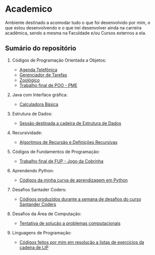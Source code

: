 # Academico

Ambiente destinado a acomodar tudo o que foi desenvolvido por mim, o que estou desenvolvendo e o que irei desenvolver ainda na carreira acadêmica, sendo a mesma na Faculdade e/ou Cursos externos a ela.


## Sumário do repositório

1. Códigos de Programação Orientada a Objetos:
   * [Agenda Telefônica](https://github.com/ericrodriguesfer/Academico/tree/master/agenda_telefonica)
   * [Gerenciador de Tarefas](https://github.com/ericrodriguesfer/Academico/tree/master/gerenciador__tarefas)
   * [Zoológico](https://github.com/ericrodriguesfer/Academico/tree/master/zoologico)
   * [Trabalho final de POO - PME](https://github.com/ericrodriguesfer/Academico/tree/master/trabalho_final_POO)

2. Java com Interface gráfica:
   * [Calculadora Básica](https://github.com/ericrodriguesfer/Academico/tree/master/calculadora_basica)

3. Estrutura de Dados:
   * [Sessão destinada a cadeira de Estrutura de Dados](https://github.com/ericrodriguesfer/Academico/tree/master/estrutura_de_dados)
  
4. Recursividade:
   * [Algoritmos de Recursão e Definições Recursivas](https://github.com/ericrodriguesfer/Academico/tree/master/recursao)

5. Códigos de Fundamentos de Programação:
   * [Trabalho final de FUP - Jogo da Cobrinha](https://github.com/ericrodriguesfer/Academico/tree/master/trabalho_fup)

6. Aprendendo Python:
   * [Códigos da minha curva de aprendizagem em Python](https://github.com/ericrodriguesfer/Academico/tree/master/aprendendo_python)

7. Desafios Santader Coders:
   * [Códigos produzidos durante a semana de desafios do curso Santander Coders](https://github.com/ericrodriguesfer/Academico/tree/master/desafios-santander-coders)

8. Desafios da Área de Computação:
   * [Tentativa de solução a problemas computacionais](https://github.com/ericrodriguesfer/Academico/tree/master/computacao)

9. Linguagens de Programação:
   * [Códigos feitos por mim em resolução a listas de exercicios da cadeira de LIP](https://github.com/ericrodriguesfer/Academico/tree/master/LIP)

